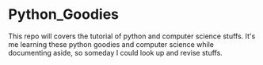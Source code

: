 # Python_Goodies
This repo will covers the tutorial of python and computer science stuffs. It's me learning these python goodies and computer science while documenting aside, so someday I could look up and revise stuffs.
